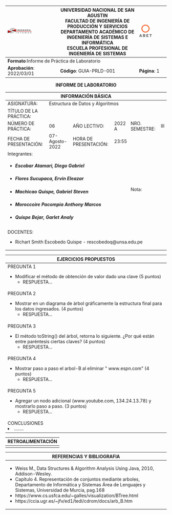 <div align="center">
<table>
    <theader>
        <tr>
            <td><img src="https://github.com/rescobedoq/pw2/blob/main/epis.png?raw=true" alt="EPIS" style="width:50%; height:auto"/></td>
            <th>
                <span style="font-weight:bold;">UNIVERSIDAD NACIONAL DE SAN AGUSTIN</span><br />
                <span style="font-weight:bold;">FACULTAD DE INGENIERÍA DE PRODUCCIÓN Y SERVICIOS</span><br />
                <span style="font-weight:bold;">DEPARTAMENTO ACADÉMICO DE INGENIERÍA DE SISTEMAS E INFORMÁTICA</span><br />
                <span style="font-weight:bold;">ESCUELA PROFESIONAL DE INGENIERÍA DE SISTEMAS</span>
            </th>
            <td><img src="https://github.com/rescobedoq/pw2/blob/main/abet.png?raw=true" alt="ABET" style="width:50%; height:auto"/></td>
        </tr>
    </theader>
    <tbody>
        <tr><td colspan="3"><span style="font-weight:bold;">Formato</span>:Informe de Práctica de Laboratorio</td></tr>
        <tr><td><span style="font-weight:bold;">Aprobación</span>:  2022/03/01</td><td><span style="font-weight:bold;">Código</span>: GUIA-PRLD-001</td><td><span style="font-weight:bold;">Página</span>: 1</td></tr>
    </tbody>
</table>
</div>

<div align="center">
<span style="font-weight:bold;">INFORME DE LABORATORIO</span><br />
</div>


<table>
<theader>
<tr><th colspan="6">INFORMACIÓN BÁSICA</th></tr>
</theader>
<tbody>
<tr><td>ASIGNATURA:</td><td colspan="5">Estructura de Datos y Algoritmos</td></tr>
<tr><td>TÍTULO DE LA PRÁCTICA:</td><td colspan="5"Sort y Listas Enlazadas</td></tr>
<tr>
<td>NÚMERO DE PRÁCTICA:</td><td>06</td><td>AÑO LECTIVO:</td><td>2022 A</td><td>NRO. SEMESTRE:</td><td>III</td>
</tr>
<tr>
<td>FECHA DE PRESENTACIÓN:</td><td>07-Agosto-2022</td><td>HORA DE PRESENTACIÓN:</td><td colspan="3">23:55</td>
</tr>
<tr><td colspan="4">Integrantes:
        <ul>
            <li><h5>Escobar Atamari, Diego Gabriel</h5></li>
            <li><h5>Flores Sucupaca, Ervin Eleazar </h5></li>
            <li><h5>Machicao Quispe, Gabriel Steven</h5></li>
            <li><h5>Moroccoire Pacompia Anthony Marcos</h5></li>
            <li><h5>Quispe Bejar, Garlet Analy</h5></li>
        </ul>
    </td>
    <td colspan="2">Nota:</td>
</<tr>
<tr><td colspan="6">DOCENTES:
<ul>
<li>Richart Smith Escobedo Quispe - rescobedoq@unsa.edu.pe</li>
</ul>
</td>
</<tr>
</tdbody>
</table>

<table>
    <theader>
        <tr><th colspan="6">EJERCICIOS PROPUESTOS</th></tr>
    </theader>
    <tbody>
        <tr><td colspan="6"> PREGUNTA 1
          <ul>
     	     <li> Modificar el método de obtención de valor dado una clave (5 puntos)
		<ul>
		    <li>RESPUESTA...</li>
		</ul>             
	     </li>
	  </ul>
	</td></tr>
 	<tr><td colspan="6"> PREGUNTA 2
          <ul>
     	     <li> Mostrar en un diagrama de árbol gráficamente la estructura final para los datos ingresados. (4 puntos)
             <ul>
		    <li>RESPUESTA...</li>
		</ul> 
	     </li>
	  </ul>
	</td></tr>
 	<tr><td colspan="6"> PREGUNTA 3
          <ul>
     	     <li>El método toString() del árbol, retorna lo siguiente. ¿Por qué están entre paréntesis ciertas claves? (4 puntos)
                <ul>
		    <li>RESPUESTA...</li>
		</ul> 
             </li>
	  </ul>
	</td></tr>
 	<tr><td colspan="6"> PREGUNTA 4
          <ul>
     	     <li>Mostrar paso a paso el arbol-B al eliminar " www.espn.com" (4 puntos)
                <ul>
		    <li>RESPUESTA...</li>
		</ul> 
             </li>
	  </ul>
	</td></tr>
 	<tr><td colspan="6"> PREGUNTA 5
          <ul>
     	     <li>Agregar un nodo adicional (www.youtube.com, 134.24.13.78) y mostrarlo paso a paso. (3 puntos)
                 <ul>
		    <li>RESPUESTA...</li>
		</ul> 
             </li>
	  </ul>
	</td></tr>
        <tr><td colspan="6"> CONCLUSIONES
           <li>........</li>
	</td></tr>
 </tbody>
</table>

<table>
    <theader>
        <tr><th>RETROALIMENTACIÓN</th></tr>
    </theader>
    <tbody>
         <tr><td colspan="6">                       </td></tr>
    </tbody>
</table>

<table>
    <theader>
        <tr><th>REFERENCIAS Y BIBLIOGRAFIA</th></tr>
    </theader>
    <tbody>
        <tr><td>
            <ul>
                <li>Weiss M., Data Structures & Algorithm Analysis Using Java, 2010, Addison-Wesley.</li>
                <li>Capítulo 4. Representación de conjuntos mediante arboles, Departamento de
Informática y Sistemas Área de Lenguajes y Sistemas, Universidad de Murcia, pag.168</li>
                <li>https://www.cs.usfca.edu/~galles/visualization/BTree.html</li>
                <li>https://ccia.ugr.es/~jfv/ed1/tedi/cdrom/docs/arb_B.htm</li>
            </ul></td>
        </tr>
    </tbody>
</table>